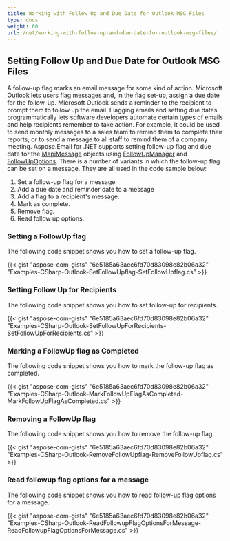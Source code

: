 ```yaml
---
title: Working with Follow Up and Due Date for Outlook MSG Files
type: docs
weight: 60
url: /net/working-with-follow-up-and-due-date-for-outlook-msg-files/
---
```



## **Setting Follow Up and Due Date for Outlook MSG Files**

A follow-up flag marks an email message for some kind of action. Microsoft Outlook lets users flag messages and, in the flag set-up, assign a due date for the follow-up. Microsoft Outlook sends a reminder to the recipient to prompt them to follow up the email. Flagging emails and setting due dates programmatically lets software developers automate certain types of emails and help recipients remember to take action. For example, it could be used to send monthly messages to a sales team to remind them to complete their reports; or to send a message to all staff to remind them of a company meeting. Aspose.Email for .NET supports setting follow-up flag and due date for the [MapiMessage](https://reference.aspose.com/email/net/aspose.email.mapi/mapimessage/) objects using [FollowUpManager](https://reference.aspose.com/email/net/aspose.email.mapi/followupmanager/) and [FollowUpOptions](https://reference.aspose.com/email/net/aspose.email.mapi/followupoptions/). There is a number of variants in which the follow-up flag can be set on a message. They are all used in the code sample below:

1. Set a follow-up flag for a message
1. Add a due date and reminder date to a message
1. Add a flag to a recipient's message.
1. Mark as complete.
1. Remove flag.
1. Read follow up options.

### **Setting a FollowUp flag**

The following code snippet shows you how to set a follow-up flag.

{{< gist "aspose-com-gists" "6e5185a63aec6fd70d83098e82b06a32" "Examples-CSharp-Outlook-SetFollowUpflag-SetFollowUpflag.cs" >}}

### **Setting Follow Up for Recipients**

The following code snippet shows you how to set follow-up for recipients.

{{< gist "aspose-com-gists" "6e5185a63aec6fd70d83098e82b06a32" "Examples-CSharp-Outlook-SetFollowUpForRecipients-SetFollowUpForRecipients.cs" >}}

### **Marking a FollowUp flag as Completed**

The following code snippet shows you how to mark the follow-up flag as completed.

{{< gist "aspose-com-gists" "6e5185a63aec6fd70d83098e82b06a32" "Examples-CSharp-Outlook-MarkFollowUpFlagAsCompleted-MarkFollowUpFlagAsCompleted.cs" >}}

### **Removing a FollowUp flag**

The following code snippet shows you how to remove the follow-up flag.

{{< gist "aspose-com-gists" "6e5185a63aec6fd70d83098e82b06a32" "Examples-CSharp-Outlook-RemoveFollowUpflag-RemoveFollowUpflag.cs" >}}

### **Read followup flag options for a message**

The following code snippet shows you how to read follow-up flag options for a message.

{{< gist "aspose-com-gists" "6e5185a63aec6fd70d83098e82b06a32" "Examples-CSharp-Outlook-ReadFollowupFlagOptionsForMessage-ReadFollowupFlagOptionsForMessage.cs" >}}
